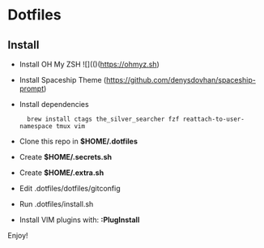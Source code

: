 # Dotfiles

## Install

- Install OH My ZSH ![](()(https://ohmyz.sh)
- Install Spaceship Theme (https://github.com/denysdovhan/spaceship-prompt)
- Install dependencies

    ```
      brew install ctags the_silver_searcher fzf reattach-to-user-namespace tmux vim
    ```
- Clone this repo in __$HOME/.dotfiles__
- Create __$HOME/.secrets.sh__
- Create __$HOME/.extra.sh__
- Edit .dotfiles/dotfiles/gitconfig
- Run .dotfiles/install.sh
- Install VIM plugins with: __:PlugInstall__

Enjoy!
